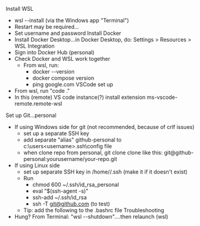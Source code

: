 Install WSL 
- wsl --install (via the Windows app "Terminal")
- Restart may be required...
- Set username and password 
Install Docker 
- Install Docker Desktop...in Docker Desktop, do: Settings > Resources > WSL Integration
- Sign into Docker Hub (personal)
- Check Docker and WSL work together
  - From wsl, run: 
    - docker --version
    - docker compose version
    - ping google.com
VSCode set up
- From wsl, run "code ."
- In this (remote) VS code instance(?) install extension ms-vscode-remote.remote-wsl

Set up Git...personal 
- If using Windows side for git (not recommended, because of crlf issues)
  - set up a separate SSH key
  - add separate "alias" github-personal to c:\users\<username>.ssh\config file
  - when clone repo from personal, git clone clone like this: git@github-personal:yourusername/your-repo.git
- If using Linux side
  - set up separate SSH key in /home/<username>/.ssh (make it if it doesn't exist)
  - Run
    - chmod 600 ~/.ssh/id_rsa_personal
	- eval "$(ssh-agent -s)"
    - ssh-add ~/.ssh/id_rsa
	- ssh -T git@github.com (to test)
  - Tip: add the following to the .bashrc file 
Troubleshooting
- Hung?  From Terminal: "wsl --shutdown"....then relaunch (wsl)